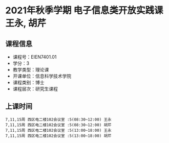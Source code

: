 # 2021年秋季学期 电子信息类开放实践课 王永, 胡芹






## 课程信息

- 课程号：EIEN7401.01
- 学分：3
- 教学类型：理论课
- 开课单位：信息科学技术学院
- 课程类别：博士
- 课程层次：研究生课程

## 上课时间

```
7,11,15周 西区电二楼102会议室 :5(08:30~12:00) 王永
7,11,15周 西区电二楼102会议室 :5(08:30~12:00) 胡芹
7,11,15周 西区电二楼102会议室 :5(13:00~18:00) 王永
7,11,15周 西区电二楼102会议室 :5(13:00~18:00) 胡芹
```

